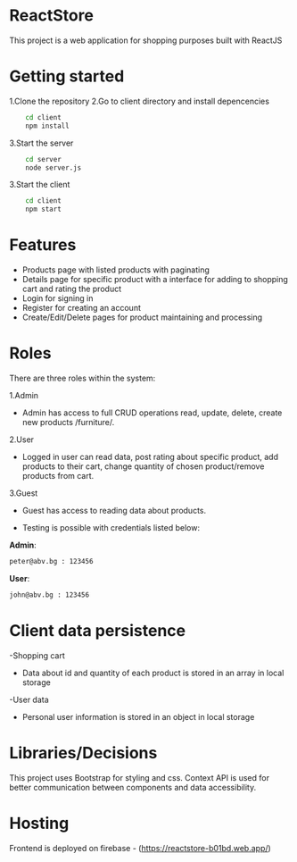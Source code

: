 # ReactStore

This project is a web application for shopping purposes built with ReactJS

# Getting started

1.Clone the repository
2.Go to client directory and install depencencies

```bash
    cd client
    npm install
```

3.Start the server

```bash
    cd server
    node server.js
```
3.Start the client

```bash
    cd client
    npm start
```
# Features 
* Products page with listed products with paginating
* Details page for specific product with a interface for adding to shopping cart and rating the product
* Login for signing in 
* Register for creating an account
* Create/Edit/Delete pages for product maintaining and processing

# Roles

There are three roles within the system:

1.Admin

 - Admin has access to full CRUD operations read, update, delete, create new products /furniture/.

2.User

 - Logged in user can read data, post rating about specific product, add products to their cart, change quantity of chosen product/remove products from cart.

3.Guest
* Guest has access to reading data about products.

* Testing is possible with credentials listed below: 

**Admin**: 
```bash
peter@abv.bg : 123456
```
**User**: 
```bash
john@abv.bg : 123456
```

# Client data persistence
-Shopping cart 
* Data about id and quantity of each product is stored in an array in local storage 

-User data
* Personal user information is stored in an object in local storage 


# Libraries/Decisions
This project uses Bootstrap for styling and css.
Context API is used for better communication between components and data accessibility.


# Hosting
Frontend is deployed on firebase - (https://reactstore-b01bd.web.app/)

